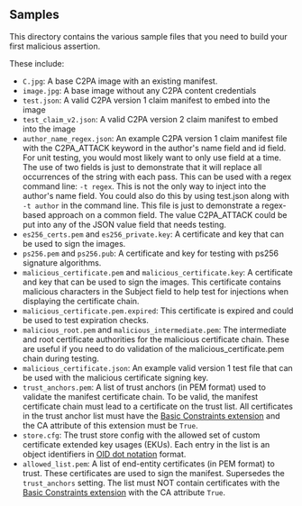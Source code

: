 ## Samples

This directory contains the various sample files that you need to build your first malicious assertion.

These include:

* `C.jpg`: A base C2PA image with an existing manifest.
* `image.jpg`: A base image without any C2PA content credentials
* `test.json`: A valid C2PA version 1 claim manifest to embed into the image
* `test_claim_v2.json`: A valid C2PA version 2 claim manifest to embed into the image
* `author_name_regex.json`: An example C2PA version 1 claim manifest file with the C2PA_ATTACK keyword in the author's name field and id field. For unit testing, you would most likely want to only use field at a time. The use of two fields is just to demonstrate that it will replace all occurrences of the string with each pass. This can be used with a regex command line: `-t regex`. This is not the only way to inject into the author's name field. You could also do this by using test.json along with `-t author` in the command line. This file is just to demonstrate a regex-based approach on a common field. The value C2PA_ATTACK could be put into any of the JSON value field that needs testing.
* `es256_certs.pem` and `es256_private.key`: A certificate and key that can be used to sign the images.
* `ps256.pem` and `ps256.pub`: A certificate and key for testing with ps256 signature algorithms.
* `malicious_certificate.pem` and `malicious_certificate.key`: A certificate and key that can be used to sign the images. This certificate contains malicious characters in the Subject field to help test for injections when displaying the certificate chain.
* `malicious_certificate.pem.expired`: This certificate is expired and could be used to test expiration checks.
* `malicious_root.pem` and `malicious_intermediate.pem`: The intermediate and root certificate authorities for the malicious certificate chain. These are useful if you need to do validation of the malicious_certificate.pem chain during testing.
* `malicious_certificate.json`: An example valid version 1 test file that can be used with the malicious certificate signing key.
* `trust_anchors.pem`:  A list of trust anchors (in PEM format) used to validate the manifest certificate chain. To be valid, the manifest certificate chain must lead to a certificate on the trust list. All certificates in the trust anchor list must have the [Basic Constraints extension](https://docs.digicert.com/en/iot-trust-manager/certificate-templates/create-json-formatted-certificate-templates/extensions/basic-constraints.html) and the CA attribute of this extension must be `True`.
* `store.cfg`: The trust store config with the allowed set of custom certificate extended key usages (EKUs). Each entry in the list is an object identifiers in [OID dot notation](http://www.oid-info.com/#oid) format.
* `allowed_list.pem`: A list of end-entity certificates (in PEM format) to trust. These certificates are used to sign the manifest. Supersedes the `trust_anchors` setting. The list must NOT contain certificates with the [Basic Constraints extension](https://docs.digicert.com/en/iot-trust-manager/certificate-templates/create-json-formatted-certificate-templates/extensions/basic-constraints.html) with the CA attribute `True`.